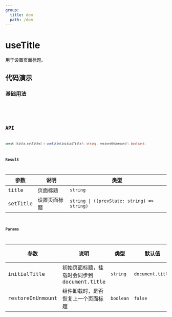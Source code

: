 ```yaml
---
group:
  title: dom
  path: /dom
---
```


# useTitle

用于设置页面标题。

## 代码演示 

### 基础用法

<code src="./Demo/index.tsx" /> 


<code src="./Demo/Demo2.tsx" /> 


## API

```typescript
const [title,setTitle] = useTitle(initialTitle?: string, restoreOnUnmount?: boolean);
```

### Result

| **参数** | **说明**     | **类型**                                    |
| -------- | ------------ | ------------------------------------------- |
| title    | 页面标题     | `string`                                    |
| setTitle | 设置页面标题 | `string \| ((prevState: string) => string)` |

### Params

| 参数  | 说明     | 类型     | 默认值 | 必填 |
|-------|----------|----------|--------|--------|
| initialTitle     | 初始页面标题，挂载时会同步到document.title | `string` | `document.title` | 否   |
| restoreOnUnmount | 组件卸载时，是否恢复上一个页面标题 | `boolean` | `false` | 否 |




